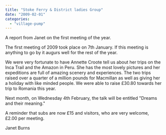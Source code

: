 ```yaml
---
title: "Stoke Ferry & District ladies Group"
date: "2009-02-01"
categories: 
  - "village-pump"
---
```


A report from Janet on the first meeting of the year.

The first meeting of 2009 took place on 7th January. If this meeting is anything to go by it augurs well for the rest of the year.

We were very fortunate to have Annette Croote tell us about her trips on the Inca Trail and the Amazon in Peru. She has the most lovely pictures and her expeditions are full of amazing scenery and experiences. The two trips raised over a quarter of a million pounds for Macmillan as well as giving her a holiday with like minded people. We were able to raise £30.80 towards her trip to Romania this year.

Next month, on Wednesday 4th February, the talk will be entitled "Dreams and their meaning."

A reminder that subs are now £15 and visitors, who are very welcome, £2.00 per meeting.

Janet Burns
